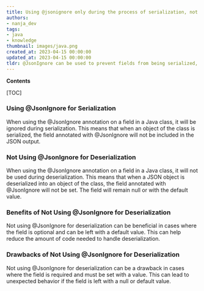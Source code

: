 ```yaml
---
title: Using @jsonignore only during the process of serialization, not deserialization
authors:
- nanja_dev
tags:
- java
- knowledge
thumbnail: images/java.png
created_at: 2023-04-15 00:00:00
updated_at: 2023-04-15 00:00:00
tldr: @JsonIgnore can be used to prevent fields from being serialized, but it will not prevent them from being deserialized.
---
```


**Contents**

[TOC]

### Using @JsonIgnore for Serialization

When using the @JsonIgnore annotation on a field in a Java class, it will be ignored during serialization. This means that when an object of the class is serialized, the field annotated with @JsonIgnore will not be included in the JSON output.

### Not Using @JsonIgnore for Deserialization

When using the @JsonIgnore annotation on a field in a Java class, it will not be used during deserialization. This means that when a JSON object is deserialized into an object of the class, the field annotated with @JsonIgnore will not be set. The field will remain null or with the default value.

### Benefits of Not Using @JsonIgnore for Deserialization

Not using @JsonIgnore for deserialization can be beneficial in cases where the field is optional and can be left with a default value. This can help reduce the amount of code needed to handle deserialization.

### Drawbacks of Not Using @JsonIgnore for Deserialization

Not using @JsonIgnore for deserialization can be a drawback in cases where the field is required and must be set with a value. This can lead to unexpected behavior if the field is left with a null or default value.
